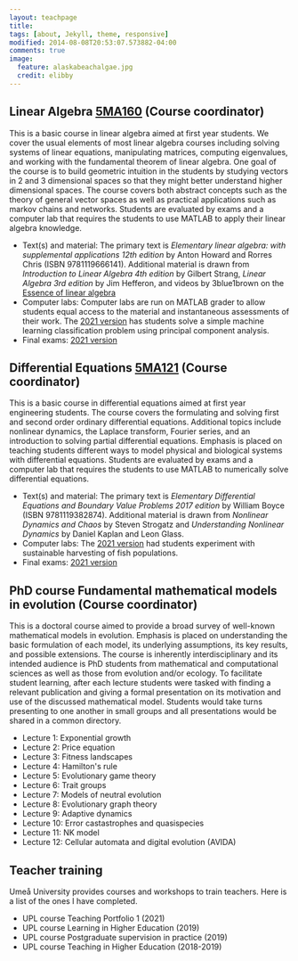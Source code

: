 ```yaml
---
layout: teachpage
title: 
tags: [about, Jekyll, theme, responsive]
modified: 2014-08-08T20:53:07.573882-04:00
comments: true
image:
  feature: alaskabeachalgae.jpg
  credit: elibby
---
```



## Linear Algebra [5MA160](https://www.umu.se/utbildning/kursplan/5ma160/) (Course coordinator)

This is a basic course in linear algebra aimed at first year students. We cover the usual elements of most linear algebra courses including solving systems of linear equations, manipulating matrices, computing eigenvalues, and working with the fundamental theorem of linear algebra. One goal of the course is to build geometric intuition in the students by studying vectors in 2 and 3 dimensional spaces so that they might better understand higher dimensional spaces. The course covers both abstract concepts such as the theory of general vector spaces as well as practical applications such as markov chains and networks. Students are evaluated by exams and a computer lab that requires the students to use MATLAB to apply their linear algebra knowledge.
* Text(s) and material: The primary text is *Elementary linear algebra: with supplemental applications 12th edition* by Anton Howard and Rorres Chris (ISBN 9781119666141). Additional material is drawn from *Introduction to Linear Algebra 4th edition* by Gilbert Strang, *Linear Algebra 3rd edition* by Jim Hefferon, and videos by 3blue1brown on the [Essence of linear algebra](https://www.3blue1brown.com/essence-of-linear-algebra-page)
* Computer labs: Computer labs are run on MATLAB grader to allow students equal access to the material and instantaneous assessments of their work. The [2021 version](/images/LinearAlgebraComputerLab2021Beeline.html) has students solve a simple machine learning classification problem using principal component analysis.
* Final exams: [2021 version](/images/FinalExamLinearAlgebra2021.pdf)

## Differential Equations [5MA121](https://www.umu.se/utbildning/kursplan/5ma121/)  (Course coordinator)

This is a basic course in differential equations aimed at first year engineering students. 
The course covers the formulating and solving first and second order ordinary differential equations. Additional topics include nonlinear dynamics, the Laplace transform, Fourier series, and an introduction to solving partial differential equations. Emphasis is placed on teaching students different ways to model physical and biological systems with differential equations. Students are evaluated by exams and a computer lab that requires the students to use MATLAB to numerically solve differential equations.

* Text(s) and material: The primary text is *Elementary Differential Equations and Boundary Value Problems 2017 edition* by William Boyce (ISBN 9781119382874). Additional material is drawn from *Nonlinear Dynamics and Chaos* by Steven Strogatz and *Understanding Nonlinear Dynamics* by Daniel Kaplan and Leon Glass.
* Computer labs: The [2021 version](/images/DEComputerLab2021Beeline.html) had students experiment with sustainable harvesting of fish populations. 
* Final exams: [2021 version](/images/FinalExamDE2021.pdf)


## PhD course Fundamental mathematical models in evolution (Course coordinator)

This is a doctoral course aimed to provide a broad survey of well-known mathematical models in evolution. Emphasis is placed on understanding the basic formulation of each model, its underlying assumptions, its key results, and possible extensions. The course is inherently interdisciplinary and its intended audience is PhD students from mathematical and computational sciences as well as those from evolution and/or ecology. To facilitate student learning, after each lecture students were tasked with finding a relevant publication and giving a formal presentation on its motivation and use of the discussed mathematical model. Students would take turns presenting to one another in small groups and all presentations would be shared in a common directory.
* Lecture 1: Exponential growth 
* Lecture 2: Price equation
* Lecture 3: Fitness landscapes
* Lecture 4: Hamilton's rule
* Lecture 5: Evolutionary game theory
* Lecture 6: Trait groups
* Lecture 7: Models of neutral evolution
* Lecture 8: Evolutionary graph theory
* Lecture 9: Adaptive dynamics
* Lecture 10: Error castastrophes and quasispecies
* Lecture 11: NK model
* Lecture 12: Cellular automata and digital evolution (AVIDA)


## Teacher training

Umeå University provides courses and workshops to train teachers. Here is a list of the ones I have completed. 

* UPL course Teaching Portfolio 1 (2021)
* UPL course Learning in Higher Education (2019)
* UPL course Postgraduate supervision in practice (2019)
* UPL course Teaching in Higher Education (2018-2019)

